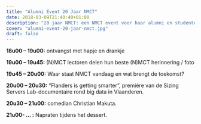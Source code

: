 ```yaml
---
title: "Alumni Event 20 Jaar NMCT"
date: 2018-03-09T21:40:40+01:00
description: "20 jaar NMCT: een NMCT event voor haar alumni en studenten op zaterdag 21 april, vanaf 18u."
cover: "alumni-event-20-jaar-nmct.jpg"
draft: false
---
```


__18u00 – 19u00:__ ontvangst met hapje en drankje

__19u00 – 19u45:__ (N)MCT lectoren delen hun beste (N)MCT herinnering / foto

__19u45 – 20u00:__ Waar staat NMCT vandaag en wat brengt de toekomst?

__20u00 – 20u30:__ “Flanders is getting smarter”, première van de Sizing Servers Lab-documentaire rond big data in Vlaanderen.

__20u30 – 21u00:__ comedian Christian Makuta.

__21u00- ... :__ Napraten tijdens het dessert.
